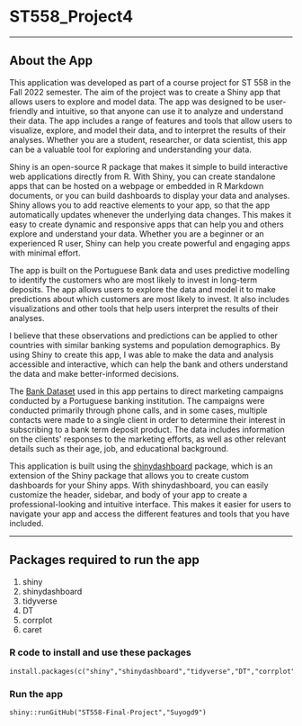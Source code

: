 # ST558_Project4

--- 
## About the App
This application was developed as part of a course project for ST 558 in the Fall 2022 semester. The aim of the project was to create a Shiny app that allows users to explore and model data. The app was designed to be user-friendly and intuitive, so that anyone can use it to analyze and understand their data. The app includes a range of features and tools that allow users to visualize, explore, and model their data, and to interpret the results of their analyses. Whether you are a student, researcher, or data scientist, this app can be a valuable tool for exploring and understanding your data.

Shiny is an open-source R package that makes it simple to build interactive web applications directly from R. With Shiny, you can create standalone apps that can be hosted on a webpage or embedded in R Markdown documents, or you can build dashboards to display your data and analyses. Shiny allows you to add reactive elements to your app, so that the app automatically updates whenever the underlying data changes. This makes it easy to create dynamic and responsive apps that can help you and others explore and understand your data. Whether you are a beginner or an experienced R user, Shiny can help you create powerful and engaging apps with minimal effort. 

The app is built on the Portuguese Bank data and uses predictive modelling to identify the customers who are most likely to invest in long-term deposits. The app allows users to explore the data and model it to make predictions about which customers are most likely to invest. It also includes visualizations and other tools that help users interpret the results of their analyses.

I believe that these observations and predictions can be applied to other countries with similar banking systems and population demographics. By using Shiny to create this app, I was able to make the data and analysis accessible and interactive, which can help the bank and others understand the data and make better-informed decisions.

The [Bank Dataset](https://archive.ics.uci.edu/ml/datasets/Bank+Marketing#) used in this app pertains to direct marketing campaigns conducted by a Portuguese banking institution. The campaigns were conducted primarily through phone calls, and in some cases, multiple contacts were made to a single client in order to determine their interest in subscribing to a bank term deposit product. The data includes information on the clients' responses to the marketing efforts, as well as other relevant details such as their age, job, and educational background.

This application is built using the [shinydashboard](https://rstudio.github.io/shinydashboard/index.html) package, which is an extension of the Shiny package that allows you to create custom dashboards for your Shiny apps. With shinydashboard, you can easily customize the header, sidebar, and body of your app to create a professional-looking and intuitive interface. This makes it easier for users to navigate your app and access the different features and tools that you have included.

---
## Packages required to run the app

1. shiny
2. shinydashboard
3. tidyverse
4. DT
5. corrplot
6. caret

### R code to install and use these packages

```
install.packages(c("shiny","shinydashboard","tidyverse","DT","corrplot","caret"))
```

### Run the app

```
shiny::runGitHub("ST558-Final-Project","Suyogd9")
```
